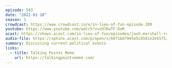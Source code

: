 ```yaml
---
episode: 583
date: "2022-01-10"
season: 3
crowdcast: https://www.crowdcast.io/e/in-lieu-of-fun-episode-209
youtube: https://www.youtube.com/watch?v=cHlKwTF-DoM
acast: https://shows.acast.com/in-lieu-of-fun/episodes/josh-marshall-returns
audio-file: https://sphinx.acast.com/p/open/s/6071b87945e5c6581e2e5575/e/61dda3458657180013ad7e89/media.mp3
summary: Discussing current political events
links:
  - title: Talking Points Memo
    url: https://talkingpointsmemo.com/
---
```

